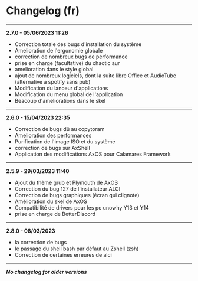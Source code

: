 # Changelog (fr)
______________________________
**2.7.0 - 05/06/2023 11:26**
- Correction totale des bugs d'installation du système
- Amelioration de l'ergonomie globale
- correction de nombreux bugs de performance
- prise en charge (facultative) du chaotic aur
- amelioration dans le style global
- ajout de nombreux logiciels, dont la suite libre Office et AudioTube (alternative a spotify sans pub)
- Modification du lanceur d'applications
- Modification du menu global de l'application
- Beacoup d'ameliorations dans le skel

______________________________
**2.6.0 - 15/04/2023 22:35**

- Correction de bugs dû au copytoram
- Amelioration des performances 
- Purification de l'image ISO et du système
- correction de bugs sur AxShell
- Application des modifications AxOS pour Calamares Framework
_ _ _ _ _ _ _ _ _ _ _ _
**2.5.9 - 29/03/2023 11:40**

- Ajout du thème grub et Plymouth de AxOS
- Correction du bug 127 de l'installateur ALCI
- Correction de bugs graphiques (écran qui clignote)
- Amélioration du skel de AxOS
- Compatibilité de drivers pour les pc unowhy Y13 et Y14
- prise en charge de BetterDiscord 

___________________________
**2.8.0 - 08/03/2023**
- la correction de bugs 
- le passage du shell bash par défaut au Zshell (zsh)
- Correction de certaines erreures de alci
___________________________

***No changelog for older versions***
